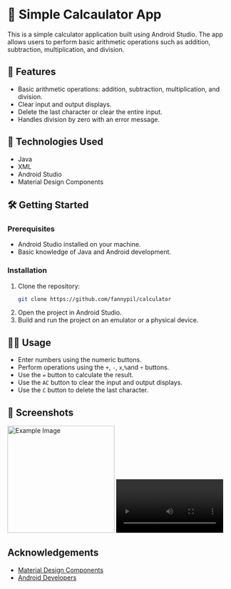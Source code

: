 
# 🔢 Simple Calcaulator App

This is a simple calculator application built using Android Studio. The app allows users to perform basic arithmetic operations such as addition, subtraction, multiplication, and division.



## 🌟 Features

- Basic arithmetic operations: addition, subtraction, multiplication, and division.
- Clear input and output displays.
- Delete the last character or clear the entire input.
- Handles division by zero with an error message.


## 🤖 Technologies Used
- Java
- XML
- Android Studio
- Material Design Components
## 🛠️ Getting Started
### Prerequisites
- Android Studio installed on your machine.
- Basic knowledge of Java and Android development.
### Installation

1. Clone the repository:
    ```sh
    git clone https://github.com/fannypil/calculator
    ```
2. Open the project in Android Studio.
3. Build and run the project on an emulator or a physical device.
## 👨‍💻 Usage

- Enter numbers using the numeric buttons.
- Perform operations using the `+`, `-`, `x`,`%`and `÷` buttons.
- Use the `=` button to calculate the result.
- Use the `AC` button to clear the input and output displays.
- Use the `C` button to delete the last character.

## 📸 Screenshots

<img src="https://github.com/user-attachments/assets/0f804a4b-32b1-4039-8288-34f1879c8de4" alt="Example Image" style="width: 240px;">

<video width="240px" controls>
  <source src="screen-shots/Screen_recording_20250312_203843.mp4" type="video/mp4">
  Your browser does not support the video tag.
</video>


## Acknowledgements

- [Material Design Components](https://material.io/develop/android/docs/getting-started)
- [Android Developers](https://developer.android.com/docs)
